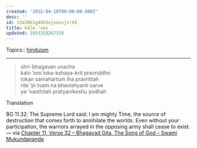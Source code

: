 ```yaml
---
created: '2022-04-10T00:00:00.000Z'
desc: ''
id: 13a20k1g44h5ajxeinjcr49
title: kālo ’smi
updated: 1653318267156
---
```

   
Topics::  [hinduism](../topics/hinduism.md)   
   
   
---   
   
> shri-bhagavan uvacha   
> kalo ’smi loka-kshaya-krit pravriddho   
> lokan samahartum iha pravrittah   
> rite ’pi tvam na bhavishyanti sarve   
> ye ’vasthitah pratyanikeshu yodhah   
   
Translation   
   
BG 11.32: The Supreme Lord said: I am mighty Time, the source of destruction that comes forth to annihilate the worlds. Even without your participation, the warriors arrayed in the opposing army shall cease to exist. — via [Chapter 11, Verse 32 – Bhagavad Gita, The Song of God – Swami Mukundananda](https://www.holy-bhagavad-gita.org/chapter/11/verse/32)